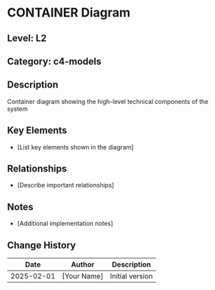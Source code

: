 ﻿# CONTAINER Diagram

## Level: L2
## Category: c4-models

## Description
Container diagram showing the high-level technical components of the system

## Key Elements
- [List key elements shown in the diagram]

## Relationships
- [Describe important relationships]

## Notes
- [Additional implementation notes]

## Change History
| Date | Author | Description |
|------|--------|-------------|
| 2025-02-01 | [Your Name] | Initial version |
